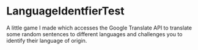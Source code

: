 # LanguageIdentfierTest
A little game I made which accesses the Google Translate API to translate some random sentences to different languages and challenges you to identify their language of origin.
